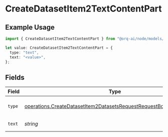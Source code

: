 # CreateDatasetItem2TextContentPart

## Example Usage

```typescript
import { CreateDatasetItem2TextContentPart } from "@orq-ai/node/models/operations";

let value: CreateDatasetItem2TextContentPart = {
  type: "text",
  text: "<value>",
};
```

## Fields

| Field                                                                                                                                                      | Type                                                                                                                                                       | Required                                                                                                                                                   | Description                                                                                                                                                |
| ---------------------------------------------------------------------------------------------------------------------------------------------------------- | ---------------------------------------------------------------------------------------------------------------------------------------------------------- | ---------------------------------------------------------------------------------------------------------------------------------------------------------- | ---------------------------------------------------------------------------------------------------------------------------------------------------------- |
| `type`                                                                                                                                                     | [operations.CreateDatasetItem2DatasetsRequestRequestBodyMessagesType](../../models/operations/createdatasetitem2datasetsrequestrequestbodymessagestype.md) | :heavy_check_mark:                                                                                                                                         | The type of the content part.                                                                                                                              |
| `text`                                                                                                                                                     | *string*                                                                                                                                                   | :heavy_check_mark:                                                                                                                                         | The text content.                                                                                                                                          |